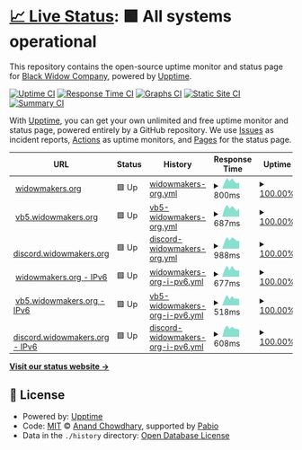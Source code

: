 # [📈 Live Status](https://status.the-bwc.com): <!--live status--> **🟩 All systems operational**

This repository contains the open-source uptime monitor and status page for [Black Widow Company](https://the-bwc.com), powered by [Upptime](https://github.com/upptime/upptime).

[![Uptime CI](https://github.com/the-bwc/uptime-monitor/workflows/Uptime%20CI/badge.svg)](https://github.com/the-bwc/uptime-monitor/actions?query=workflow%3A%22Uptime+CI%22)
[![Response Time CI](https://github.com/the-bwc/uptime-monitor/workflows/Response%20Time%20CI/badge.svg)](https://github.com/the-bwc/uptime-monitor/actions?query=workflow%3A%22Response+Time+CI%22)
[![Graphs CI](https://github.com/the-bwc/uptime-monitor/workflows/Graphs%20CI/badge.svg)](https://github.com/the-bwc/uptime-monitor/actions?query=workflow%3A%22Graphs+CI%22)
[![Static Site CI](https://github.com/the-bwc/uptime-monitor/workflows/Static%20Site%20CI/badge.svg)](https://github.com/the-bwc/uptime-monitor/actions?query=workflow%3A%22Static+Site+CI%22)
[![Summary CI](https://github.com/the-bwc/uptime-monitor/workflows/Summary%20CI/badge.svg)](https://github.com/the-bwc/uptime-monitor/actions?query=workflow%3A%22Summary+CI%22)

With [Upptime](https://upptime.js.org), you can get your own unlimited and free uptime monitor and status page, powered entirely by a GitHub repository. We use [Issues](https://github.com/the-bwc/uptime-monitor/issues) as incident reports, [Actions](https://github.com/the-bwc/uptime-monitor/actions) as uptime monitors, and [Pages](https://the-bwc.github.io/uptime-monitor) for the status page.

<!--start: status pages-->
<!-- This summary is generated by Upptime (https://github.com/upptime/upptime) -->
<!-- Do not edit this manually, your changes will be overwritten -->
<!-- prettier-ignore -->
| URL | Status | History | Response Time | Uptime |
| --- | ------ | ------- | ------------- | ------ |
| <img alt="" src="https://icons.duckduckgo.com/ip3/widowmakers.org.ico" height="13"> [widowmakers.org](https://widowmakers.org) | 🟩 Up | [widowmakers-org.yml](https://github.com/THE-BWC/uptime-monitor/commits/HEAD/history/widowmakers-org.yml) | <details><summary><img alt="Response time graph" src="./graphs/widowmakers-org/response-time-week.png" height="20"> 800ms</summary><br><a href="https://status.widowmakers.org/history/widowmakers-org"><img alt="Response time 815" src="https://img.shields.io/endpoint?url=https%3A%2F%2Fraw.githubusercontent.com%2FTHE-BWC%2Fuptime-monitor%2FHEAD%2Fapi%2Fwidowmakers-org%2Fresponse-time.json"></a><br><a href="https://status.widowmakers.org/history/widowmakers-org"><img alt="24-hour response time 772" src="https://img.shields.io/endpoint?url=https%3A%2F%2Fraw.githubusercontent.com%2FTHE-BWC%2Fuptime-monitor%2FHEAD%2Fapi%2Fwidowmakers-org%2Fresponse-time-day.json"></a><br><a href="https://status.widowmakers.org/history/widowmakers-org"><img alt="7-day response time 800" src="https://img.shields.io/endpoint?url=https%3A%2F%2Fraw.githubusercontent.com%2FTHE-BWC%2Fuptime-monitor%2FHEAD%2Fapi%2Fwidowmakers-org%2Fresponse-time-week.json"></a><br><a href="https://status.widowmakers.org/history/widowmakers-org"><img alt="30-day response time 825" src="https://img.shields.io/endpoint?url=https%3A%2F%2Fraw.githubusercontent.com%2FTHE-BWC%2Fuptime-monitor%2FHEAD%2Fapi%2Fwidowmakers-org%2Fresponse-time-month.json"></a><br><a href="https://status.widowmakers.org/history/widowmakers-org"><img alt="1-year response time 815" src="https://img.shields.io/endpoint?url=https%3A%2F%2Fraw.githubusercontent.com%2FTHE-BWC%2Fuptime-monitor%2FHEAD%2Fapi%2Fwidowmakers-org%2Fresponse-time-year.json"></a></details> | <details><summary><a href="https://status.widowmakers.org/history/widowmakers-org">100.00%</a></summary><a href="https://status.widowmakers.org/history/widowmakers-org"><img alt="All-time uptime 100.00%" src="https://img.shields.io/endpoint?url=https%3A%2F%2Fraw.githubusercontent.com%2FTHE-BWC%2Fuptime-monitor%2FHEAD%2Fapi%2Fwidowmakers-org%2Fuptime.json"></a><br><a href="https://status.widowmakers.org/history/widowmakers-org"><img alt="24-hour uptime 100.00%" src="https://img.shields.io/endpoint?url=https%3A%2F%2Fraw.githubusercontent.com%2FTHE-BWC%2Fuptime-monitor%2FHEAD%2Fapi%2Fwidowmakers-org%2Fuptime-day.json"></a><br><a href="https://status.widowmakers.org/history/widowmakers-org"><img alt="7-day uptime 100.00%" src="https://img.shields.io/endpoint?url=https%3A%2F%2Fraw.githubusercontent.com%2FTHE-BWC%2Fuptime-monitor%2FHEAD%2Fapi%2Fwidowmakers-org%2Fuptime-week.json"></a><br><a href="https://status.widowmakers.org/history/widowmakers-org"><img alt="30-day uptime 100.00%" src="https://img.shields.io/endpoint?url=https%3A%2F%2Fraw.githubusercontent.com%2FTHE-BWC%2Fuptime-monitor%2FHEAD%2Fapi%2Fwidowmakers-org%2Fuptime-month.json"></a><br><a href="https://status.widowmakers.org/history/widowmakers-org"><img alt="1-year uptime 100.00%" src="https://img.shields.io/endpoint?url=https%3A%2F%2Fraw.githubusercontent.com%2FTHE-BWC%2Fuptime-monitor%2FHEAD%2Fapi%2Fwidowmakers-org%2Fuptime-year.json"></a></details>
| <img alt="" src="https://icons.duckduckgo.com/ip3/vb5.widowmakers.org.ico" height="13"> [vb5.widowmakers.org](https://vb5.widowmakers.org/forum/index.php) | 🟩 Up | [vb5-widowmakers-org.yml](https://github.com/THE-BWC/uptime-monitor/commits/HEAD/history/vb5-widowmakers-org.yml) | <details><summary><img alt="Response time graph" src="./graphs/vb5-widowmakers-org/response-time-week.png" height="20"> 687ms</summary><br><a href="https://status.widowmakers.org/history/vb5-widowmakers-org"><img alt="Response time 698" src="https://img.shields.io/endpoint?url=https%3A%2F%2Fraw.githubusercontent.com%2FTHE-BWC%2Fuptime-monitor%2FHEAD%2Fapi%2Fvb5-widowmakers-org%2Fresponse-time.json"></a><br><a href="https://status.widowmakers.org/history/vb5-widowmakers-org"><img alt="24-hour response time 659" src="https://img.shields.io/endpoint?url=https%3A%2F%2Fraw.githubusercontent.com%2FTHE-BWC%2Fuptime-monitor%2FHEAD%2Fapi%2Fvb5-widowmakers-org%2Fresponse-time-day.json"></a><br><a href="https://status.widowmakers.org/history/vb5-widowmakers-org"><img alt="7-day response time 687" src="https://img.shields.io/endpoint?url=https%3A%2F%2Fraw.githubusercontent.com%2FTHE-BWC%2Fuptime-monitor%2FHEAD%2Fapi%2Fvb5-widowmakers-org%2Fresponse-time-week.json"></a><br><a href="https://status.widowmakers.org/history/vb5-widowmakers-org"><img alt="30-day response time 707" src="https://img.shields.io/endpoint?url=https%3A%2F%2Fraw.githubusercontent.com%2FTHE-BWC%2Fuptime-monitor%2FHEAD%2Fapi%2Fvb5-widowmakers-org%2Fresponse-time-month.json"></a><br><a href="https://status.widowmakers.org/history/vb5-widowmakers-org"><img alt="1-year response time 698" src="https://img.shields.io/endpoint?url=https%3A%2F%2Fraw.githubusercontent.com%2FTHE-BWC%2Fuptime-monitor%2FHEAD%2Fapi%2Fvb5-widowmakers-org%2Fresponse-time-year.json"></a></details> | <details><summary><a href="https://status.widowmakers.org/history/vb5-widowmakers-org">100.00%</a></summary><a href="https://status.widowmakers.org/history/vb5-widowmakers-org"><img alt="All-time uptime 100.00%" src="https://img.shields.io/endpoint?url=https%3A%2F%2Fraw.githubusercontent.com%2FTHE-BWC%2Fuptime-monitor%2FHEAD%2Fapi%2Fvb5-widowmakers-org%2Fuptime.json"></a><br><a href="https://status.widowmakers.org/history/vb5-widowmakers-org"><img alt="24-hour uptime 100.00%" src="https://img.shields.io/endpoint?url=https%3A%2F%2Fraw.githubusercontent.com%2FTHE-BWC%2Fuptime-monitor%2FHEAD%2Fapi%2Fvb5-widowmakers-org%2Fuptime-day.json"></a><br><a href="https://status.widowmakers.org/history/vb5-widowmakers-org"><img alt="7-day uptime 100.00%" src="https://img.shields.io/endpoint?url=https%3A%2F%2Fraw.githubusercontent.com%2FTHE-BWC%2Fuptime-monitor%2FHEAD%2Fapi%2Fvb5-widowmakers-org%2Fuptime-week.json"></a><br><a href="https://status.widowmakers.org/history/vb5-widowmakers-org"><img alt="30-day uptime 100.00%" src="https://img.shields.io/endpoint?url=https%3A%2F%2Fraw.githubusercontent.com%2FTHE-BWC%2Fuptime-monitor%2FHEAD%2Fapi%2Fvb5-widowmakers-org%2Fuptime-month.json"></a><br><a href="https://status.widowmakers.org/history/vb5-widowmakers-org"><img alt="1-year uptime 100.00%" src="https://img.shields.io/endpoint?url=https%3A%2F%2Fraw.githubusercontent.com%2FTHE-BWC%2Fuptime-monitor%2FHEAD%2Fapi%2Fvb5-widowmakers-org%2Fuptime-year.json"></a></details>
| <img alt="" src="https://icons.duckduckgo.com/ip3/discord.widowmakers.org.ico" height="13"> [discord.widowmakers.org](https://discord.widowmakers.org) | 🟩 Up | [discord-widowmakers-org.yml](https://github.com/THE-BWC/uptime-monitor/commits/HEAD/history/discord-widowmakers-org.yml) | <details><summary><img alt="Response time graph" src="./graphs/discord-widowmakers-org/response-time-week.png" height="20"> 988ms</summary><br><a href="https://status.widowmakers.org/history/discord-widowmakers-org"><img alt="Response time 949" src="https://img.shields.io/endpoint?url=https%3A%2F%2Fraw.githubusercontent.com%2FTHE-BWC%2Fuptime-monitor%2FHEAD%2Fapi%2Fdiscord-widowmakers-org%2Fresponse-time.json"></a><br><a href="https://status.widowmakers.org/history/discord-widowmakers-org"><img alt="24-hour response time 1011" src="https://img.shields.io/endpoint?url=https%3A%2F%2Fraw.githubusercontent.com%2FTHE-BWC%2Fuptime-monitor%2FHEAD%2Fapi%2Fdiscord-widowmakers-org%2Fresponse-time-day.json"></a><br><a href="https://status.widowmakers.org/history/discord-widowmakers-org"><img alt="7-day response time 988" src="https://img.shields.io/endpoint?url=https%3A%2F%2Fraw.githubusercontent.com%2FTHE-BWC%2Fuptime-monitor%2FHEAD%2Fapi%2Fdiscord-widowmakers-org%2Fresponse-time-week.json"></a><br><a href="https://status.widowmakers.org/history/discord-widowmakers-org"><img alt="30-day response time 979" src="https://img.shields.io/endpoint?url=https%3A%2F%2Fraw.githubusercontent.com%2FTHE-BWC%2Fuptime-monitor%2FHEAD%2Fapi%2Fdiscord-widowmakers-org%2Fresponse-time-month.json"></a><br><a href="https://status.widowmakers.org/history/discord-widowmakers-org"><img alt="1-year response time 949" src="https://img.shields.io/endpoint?url=https%3A%2F%2Fraw.githubusercontent.com%2FTHE-BWC%2Fuptime-monitor%2FHEAD%2Fapi%2Fdiscord-widowmakers-org%2Fresponse-time-year.json"></a></details> | <details><summary><a href="https://status.widowmakers.org/history/discord-widowmakers-org">100.00%</a></summary><a href="https://status.widowmakers.org/history/discord-widowmakers-org"><img alt="All-time uptime 100.00%" src="https://img.shields.io/endpoint?url=https%3A%2F%2Fraw.githubusercontent.com%2FTHE-BWC%2Fuptime-monitor%2FHEAD%2Fapi%2Fdiscord-widowmakers-org%2Fuptime.json"></a><br><a href="https://status.widowmakers.org/history/discord-widowmakers-org"><img alt="24-hour uptime 100.00%" src="https://img.shields.io/endpoint?url=https%3A%2F%2Fraw.githubusercontent.com%2FTHE-BWC%2Fuptime-monitor%2FHEAD%2Fapi%2Fdiscord-widowmakers-org%2Fuptime-day.json"></a><br><a href="https://status.widowmakers.org/history/discord-widowmakers-org"><img alt="7-day uptime 100.00%" src="https://img.shields.io/endpoint?url=https%3A%2F%2Fraw.githubusercontent.com%2FTHE-BWC%2Fuptime-monitor%2FHEAD%2Fapi%2Fdiscord-widowmakers-org%2Fuptime-week.json"></a><br><a href="https://status.widowmakers.org/history/discord-widowmakers-org"><img alt="30-day uptime 100.00%" src="https://img.shields.io/endpoint?url=https%3A%2F%2Fraw.githubusercontent.com%2FTHE-BWC%2Fuptime-monitor%2FHEAD%2Fapi%2Fdiscord-widowmakers-org%2Fuptime-month.json"></a><br><a href="https://status.widowmakers.org/history/discord-widowmakers-org"><img alt="1-year uptime 100.00%" src="https://img.shields.io/endpoint?url=https%3A%2F%2Fraw.githubusercontent.com%2FTHE-BWC%2Fuptime-monitor%2FHEAD%2Fapi%2Fdiscord-widowmakers-org%2Fuptime-year.json"></a></details>
| <img alt="" src="https://icons.duckduckgo.com/ip3/widowmakers.org.ico" height="13"> [widowmakers.org - IPv6](https://widowmakers.org) | 🟩 Up | [widowmakers-org-i-pv6.yml](https://github.com/THE-BWC/uptime-monitor/commits/HEAD/history/widowmakers-org-i-pv6.yml) | <details><summary><img alt="Response time graph" src="./graphs/widowmakers-org-i-pv6/response-time-week.png" height="20"> 677ms</summary><br><a href="https://status.widowmakers.org/history/widowmakers-org-i-pv6"><img alt="Response time 651" src="https://img.shields.io/endpoint?url=https%3A%2F%2Fraw.githubusercontent.com%2FTHE-BWC%2Fuptime-monitor%2FHEAD%2Fapi%2Fwidowmakers-org-i-pv6%2Fresponse-time.json"></a><br><a href="https://status.widowmakers.org/history/widowmakers-org-i-pv6"><img alt="24-hour response time 541" src="https://img.shields.io/endpoint?url=https%3A%2F%2Fraw.githubusercontent.com%2FTHE-BWC%2Fuptime-monitor%2FHEAD%2Fapi%2Fwidowmakers-org-i-pv6%2Fresponse-time-day.json"></a><br><a href="https://status.widowmakers.org/history/widowmakers-org-i-pv6"><img alt="7-day response time 677" src="https://img.shields.io/endpoint?url=https%3A%2F%2Fraw.githubusercontent.com%2FTHE-BWC%2Fuptime-monitor%2FHEAD%2Fapi%2Fwidowmakers-org-i-pv6%2Fresponse-time-week.json"></a><br><a href="https://status.widowmakers.org/history/widowmakers-org-i-pv6"><img alt="30-day response time 667" src="https://img.shields.io/endpoint?url=https%3A%2F%2Fraw.githubusercontent.com%2FTHE-BWC%2Fuptime-monitor%2FHEAD%2Fapi%2Fwidowmakers-org-i-pv6%2Fresponse-time-month.json"></a><br><a href="https://status.widowmakers.org/history/widowmakers-org-i-pv6"><img alt="1-year response time 651" src="https://img.shields.io/endpoint?url=https%3A%2F%2Fraw.githubusercontent.com%2FTHE-BWC%2Fuptime-monitor%2FHEAD%2Fapi%2Fwidowmakers-org-i-pv6%2Fresponse-time-year.json"></a></details> | <details><summary><a href="https://status.widowmakers.org/history/widowmakers-org-i-pv6">100.00%</a></summary><a href="https://status.widowmakers.org/history/widowmakers-org-i-pv6"><img alt="All-time uptime 100.00%" src="https://img.shields.io/endpoint?url=https%3A%2F%2Fraw.githubusercontent.com%2FTHE-BWC%2Fuptime-monitor%2FHEAD%2Fapi%2Fwidowmakers-org-i-pv6%2Fuptime.json"></a><br><a href="https://status.widowmakers.org/history/widowmakers-org-i-pv6"><img alt="24-hour uptime 100.00%" src="https://img.shields.io/endpoint?url=https%3A%2F%2Fraw.githubusercontent.com%2FTHE-BWC%2Fuptime-monitor%2FHEAD%2Fapi%2Fwidowmakers-org-i-pv6%2Fuptime-day.json"></a><br><a href="https://status.widowmakers.org/history/widowmakers-org-i-pv6"><img alt="7-day uptime 100.00%" src="https://img.shields.io/endpoint?url=https%3A%2F%2Fraw.githubusercontent.com%2FTHE-BWC%2Fuptime-monitor%2FHEAD%2Fapi%2Fwidowmakers-org-i-pv6%2Fuptime-week.json"></a><br><a href="https://status.widowmakers.org/history/widowmakers-org-i-pv6"><img alt="30-day uptime 100.00%" src="https://img.shields.io/endpoint?url=https%3A%2F%2Fraw.githubusercontent.com%2FTHE-BWC%2Fuptime-monitor%2FHEAD%2Fapi%2Fwidowmakers-org-i-pv6%2Fuptime-month.json"></a><br><a href="https://status.widowmakers.org/history/widowmakers-org-i-pv6"><img alt="1-year uptime 100.00%" src="https://img.shields.io/endpoint?url=https%3A%2F%2Fraw.githubusercontent.com%2FTHE-BWC%2Fuptime-monitor%2FHEAD%2Fapi%2Fwidowmakers-org-i-pv6%2Fuptime-year.json"></a></details>
| <img alt="" src="https://icons.duckduckgo.com/ip3/vb5.widowmakers.org.ico" height="13"> [vb5.widowmakers.org - IPv6](https://vb5.widowmakers.org/forum/index.php) | 🟩 Up | [vb5-widowmakers-org-i-pv6.yml](https://github.com/THE-BWC/uptime-monitor/commits/HEAD/history/vb5-widowmakers-org-i-pv6.yml) | <details><summary><img alt="Response time graph" src="./graphs/vb5-widowmakers-org-i-pv6/response-time-week.png" height="20"> 518ms</summary><br><a href="https://status.widowmakers.org/history/vb5-widowmakers-org-i-pv6"><img alt="Response time 549" src="https://img.shields.io/endpoint?url=https%3A%2F%2Fraw.githubusercontent.com%2FTHE-BWC%2Fuptime-monitor%2FHEAD%2Fapi%2Fvb5-widowmakers-org-i-pv6%2Fresponse-time.json"></a><br><a href="https://status.widowmakers.org/history/vb5-widowmakers-org-i-pv6"><img alt="24-hour response time 465" src="https://img.shields.io/endpoint?url=https%3A%2F%2Fraw.githubusercontent.com%2FTHE-BWC%2Fuptime-monitor%2FHEAD%2Fapi%2Fvb5-widowmakers-org-i-pv6%2Fresponse-time-day.json"></a><br><a href="https://status.widowmakers.org/history/vb5-widowmakers-org-i-pv6"><img alt="7-day response time 518" src="https://img.shields.io/endpoint?url=https%3A%2F%2Fraw.githubusercontent.com%2FTHE-BWC%2Fuptime-monitor%2FHEAD%2Fapi%2Fvb5-widowmakers-org-i-pv6%2Fresponse-time-week.json"></a><br><a href="https://status.widowmakers.org/history/vb5-widowmakers-org-i-pv6"><img alt="30-day response time 554" src="https://img.shields.io/endpoint?url=https%3A%2F%2Fraw.githubusercontent.com%2FTHE-BWC%2Fuptime-monitor%2FHEAD%2Fapi%2Fvb5-widowmakers-org-i-pv6%2Fresponse-time-month.json"></a><br><a href="https://status.widowmakers.org/history/vb5-widowmakers-org-i-pv6"><img alt="1-year response time 549" src="https://img.shields.io/endpoint?url=https%3A%2F%2Fraw.githubusercontent.com%2FTHE-BWC%2Fuptime-monitor%2FHEAD%2Fapi%2Fvb5-widowmakers-org-i-pv6%2Fresponse-time-year.json"></a></details> | <details><summary><a href="https://status.widowmakers.org/history/vb5-widowmakers-org-i-pv6">100.00%</a></summary><a href="https://status.widowmakers.org/history/vb5-widowmakers-org-i-pv6"><img alt="All-time uptime 100.00%" src="https://img.shields.io/endpoint?url=https%3A%2F%2Fraw.githubusercontent.com%2FTHE-BWC%2Fuptime-monitor%2FHEAD%2Fapi%2Fvb5-widowmakers-org-i-pv6%2Fuptime.json"></a><br><a href="https://status.widowmakers.org/history/vb5-widowmakers-org-i-pv6"><img alt="24-hour uptime 100.00%" src="https://img.shields.io/endpoint?url=https%3A%2F%2Fraw.githubusercontent.com%2FTHE-BWC%2Fuptime-monitor%2FHEAD%2Fapi%2Fvb5-widowmakers-org-i-pv6%2Fuptime-day.json"></a><br><a href="https://status.widowmakers.org/history/vb5-widowmakers-org-i-pv6"><img alt="7-day uptime 100.00%" src="https://img.shields.io/endpoint?url=https%3A%2F%2Fraw.githubusercontent.com%2FTHE-BWC%2Fuptime-monitor%2FHEAD%2Fapi%2Fvb5-widowmakers-org-i-pv6%2Fuptime-week.json"></a><br><a href="https://status.widowmakers.org/history/vb5-widowmakers-org-i-pv6"><img alt="30-day uptime 100.00%" src="https://img.shields.io/endpoint?url=https%3A%2F%2Fraw.githubusercontent.com%2FTHE-BWC%2Fuptime-monitor%2FHEAD%2Fapi%2Fvb5-widowmakers-org-i-pv6%2Fuptime-month.json"></a><br><a href="https://status.widowmakers.org/history/vb5-widowmakers-org-i-pv6"><img alt="1-year uptime 100.00%" src="https://img.shields.io/endpoint?url=https%3A%2F%2Fraw.githubusercontent.com%2FTHE-BWC%2Fuptime-monitor%2FHEAD%2Fapi%2Fvb5-widowmakers-org-i-pv6%2Fuptime-year.json"></a></details>
| <img alt="" src="https://icons.duckduckgo.com/ip3/discord.widowmakers.org.ico" height="13"> [discord.widowmakers.org - IPv6](https://discord.widowmakers.org) | 🟩 Up | [discord-widowmakers-org-i-pv6.yml](https://github.com/THE-BWC/uptime-monitor/commits/HEAD/history/discord-widowmakers-org-i-pv6.yml) | <details><summary><img alt="Response time graph" src="./graphs/discord-widowmakers-org-i-pv6/response-time-week.png" height="20"> 608ms</summary><br><a href="https://status.widowmakers.org/history/discord-widowmakers-org-i-pv6"><img alt="Response time 616" src="https://img.shields.io/endpoint?url=https%3A%2F%2Fraw.githubusercontent.com%2FTHE-BWC%2Fuptime-monitor%2FHEAD%2Fapi%2Fdiscord-widowmakers-org-i-pv6%2Fresponse-time.json"></a><br><a href="https://status.widowmakers.org/history/discord-widowmakers-org-i-pv6"><img alt="24-hour response time 593" src="https://img.shields.io/endpoint?url=https%3A%2F%2Fraw.githubusercontent.com%2FTHE-BWC%2Fuptime-monitor%2FHEAD%2Fapi%2Fdiscord-widowmakers-org-i-pv6%2Fresponse-time-day.json"></a><br><a href="https://status.widowmakers.org/history/discord-widowmakers-org-i-pv6"><img alt="7-day response time 608" src="https://img.shields.io/endpoint?url=https%3A%2F%2Fraw.githubusercontent.com%2FTHE-BWC%2Fuptime-monitor%2FHEAD%2Fapi%2Fdiscord-widowmakers-org-i-pv6%2Fresponse-time-week.json"></a><br><a href="https://status.widowmakers.org/history/discord-widowmakers-org-i-pv6"><img alt="30-day response time 633" src="https://img.shields.io/endpoint?url=https%3A%2F%2Fraw.githubusercontent.com%2FTHE-BWC%2Fuptime-monitor%2FHEAD%2Fapi%2Fdiscord-widowmakers-org-i-pv6%2Fresponse-time-month.json"></a><br><a href="https://status.widowmakers.org/history/discord-widowmakers-org-i-pv6"><img alt="1-year response time 616" src="https://img.shields.io/endpoint?url=https%3A%2F%2Fraw.githubusercontent.com%2FTHE-BWC%2Fuptime-monitor%2FHEAD%2Fapi%2Fdiscord-widowmakers-org-i-pv6%2Fresponse-time-year.json"></a></details> | <details><summary><a href="https://status.widowmakers.org/history/discord-widowmakers-org-i-pv6">100.00%</a></summary><a href="https://status.widowmakers.org/history/discord-widowmakers-org-i-pv6"><img alt="All-time uptime 100.00%" src="https://img.shields.io/endpoint?url=https%3A%2F%2Fraw.githubusercontent.com%2FTHE-BWC%2Fuptime-monitor%2FHEAD%2Fapi%2Fdiscord-widowmakers-org-i-pv6%2Fuptime.json"></a><br><a href="https://status.widowmakers.org/history/discord-widowmakers-org-i-pv6"><img alt="24-hour uptime 100.00%" src="https://img.shields.io/endpoint?url=https%3A%2F%2Fraw.githubusercontent.com%2FTHE-BWC%2Fuptime-monitor%2FHEAD%2Fapi%2Fdiscord-widowmakers-org-i-pv6%2Fuptime-day.json"></a><br><a href="https://status.widowmakers.org/history/discord-widowmakers-org-i-pv6"><img alt="7-day uptime 100.00%" src="https://img.shields.io/endpoint?url=https%3A%2F%2Fraw.githubusercontent.com%2FTHE-BWC%2Fuptime-monitor%2FHEAD%2Fapi%2Fdiscord-widowmakers-org-i-pv6%2Fuptime-week.json"></a><br><a href="https://status.widowmakers.org/history/discord-widowmakers-org-i-pv6"><img alt="30-day uptime 100.00%" src="https://img.shields.io/endpoint?url=https%3A%2F%2Fraw.githubusercontent.com%2FTHE-BWC%2Fuptime-monitor%2FHEAD%2Fapi%2Fdiscord-widowmakers-org-i-pv6%2Fuptime-month.json"></a><br><a href="https://status.widowmakers.org/history/discord-widowmakers-org-i-pv6"><img alt="1-year uptime 100.00%" src="https://img.shields.io/endpoint?url=https%3A%2F%2Fraw.githubusercontent.com%2FTHE-BWC%2Fuptime-monitor%2FHEAD%2Fapi%2Fdiscord-widowmakers-org-i-pv6%2Fuptime-year.json"></a></details>

<!--end: status pages-->

[**Visit our status website →**](https://status.the-bwc.com)

## 📄 License

- Powered by: [Upptime](https://github.com/upptime/upptime)
- Code: [MIT](./LICENSE) © [Anand Chowdhary](https://anandchowdhary.com), supported by [Pabio](https://pabio.com)
- Data in the `./history` directory: [Open Database License](https://opendatacommons.org/licenses/odbl/1-0/)
